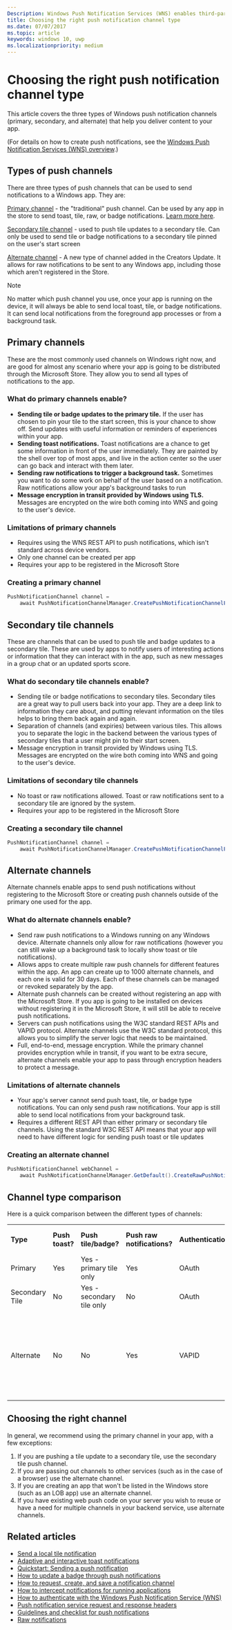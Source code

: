 ```yaml
---
Description: Windows Push Notification Services (WNS) enables third-party developers to send toast, tile, badge, and raw updates from their own cloud service. There are many ways to send the notifications depending on the needs of your application
title: Choosing the right push notification channel type
ms.date: 07/07/2017
ms.topic: article
keywords: windows 10, uwp
ms.localizationpriority: medium
---
```

# Choosing the right push notification channel type

This article covers the three types of Windows push notification channels (primary, secondary, and alternate) that help you deliver content to your app. 

(For details on how to create push notifications, see the [Windows Push Notification Services (WNS) overview](../tiles-and-notifications/windows-push-notification-services--wns--overview.md).) 

## Types of push channels 

There are three types of push channels that can be used to send notifications to a Windows app. They are: 

[Primary channel](/uwp/api/windows.networking.pushnotifications.pushnotificationchannelmanagerforuser#Methods_) - the "traditional" push channel. Can be used by any app in the store to send toast, tile, raw, or badge notifications. [Learn more here](windows-push-notification-services--wns--overview.md).

[Secondary tile channel](/uwp/api/windows.networking.pushnotifications.pushnotificationchannelmanagerforuser#Methods_) - used to push tile updates to a secondary tile. Can only be used to send tile or badge notifications to a secondary tile pinned on the user's start screen

[Alternate channel](/uwp/api/windows.networking.pushnotifications.pushnotificationchannelmanagerforuser#Methods_) - A new type of channel added in the Creators Update. It allows for raw notifications to be sent to any Windows app, including those which aren't registered in the Store. 

> [!NOTE]
> No matter which push channel you use, once your app is running on the device, it will always be able to send local toast, tile, or badge notifications. It can send local notifications from the foreground app processes or from a background task. 


## Primary channels

These are the most commonly used channels on Windows right now, and are good for almost any scenario where your app is going to be distributed through the Microsoft Store. They allow you to send all types of notifications to the app. 

### What do primary channels enable?

-   **Sending tile or badge updates to the primary tile.** If the user has chosen to pin your tile to the start screen, this is your chance to show off. Send updates with useful information or reminders of experiences within your app. 
-   **Sending toast notifications.** Toast notifications are a chance to get some information in front of the user immediately. They are painted by the shell over top of most apps, and live in the action center so the user can go back and interact with them later. 
-   **Sending raw notifications to trigger a background task.** Sometimes you want to do some work on behalf of the user based on a notification. Raw notifications allow your app's background tasks to run 
-   **Message encryption in transit provided by Windows using TLS.** Messages are encrypted on the wire both coming into WNS and going to the user's device.  

### Limitations of primary channels

-   Requires using the WNS REST API to push notifications, which isn't standard across device vendors. 
-   Only one channel can be created per app 
-   Requires your app to be registered in the Microsoft Store

### Creating a primary channel 

```csharp
PushNotificationChannel channel = 
	await PushNotificationChannelManager.CreatePushNotificationChannelForApplicationAsync();
```

## Secondary tile channels

These are channels that can be used to push tile and badge updates to a secondary tile. These are used by apps to notify users of interesting actions or information that they can interact with in the app, such as new messages in a group chat or an updated sports score. 

### What do secondary tile channels enable?

-   Sending tile or badge notifications to secondary tiles. Secondary tiles are a great way to pull users back into your app. They are a deep link to information they care about, and putting relevant information on the tiles helps to bring them back again and again.
-   Separation of channels (and expiries) between various tiles. This allows you to separate the logic in the backend between the various types of secondary tiles that a user might pin to their start screen. 
-   Message encryption in transit provided by Windows using TLS. Messages are encrypted on the wire both coming into WNS and going to the user's device.  

### Limitations of secondary tile channels

-   No toast or raw notifications allowed. Toast or raw notifications sent to a secondary tile are ignored by the system.
-   Requires your app to be registered in the Microsoft Store


### Creating a secondary tile channel 

```csharp
PushNotificationChannel channel = 
	await PushNotificationChannelManager.CreatePushNotificationChannelForSecondaryTileAsync(tileId);
```

## Alternate channels

Alternate channels enable apps to send push notifications without registering to the Microsoft Store or creating push channels outside of the primary one used for the app. 
 
### What do alternate channels enable?
-   Send raw push notifications to a Windows running on any Windows device. Alternate channels only allow for raw notifications (however you can still wake up a background task to locally show toast or tile notifications).
-   Allows apps to create multiple raw push channels for different features within the app. An app can create up to 1000 alternate channels, and each one is valid for 30 days. Each of these channels can be managed or revoked separately by the app.
-   Alternate push channels can be created without registering an app with the Microsoft Store. If you app is going to be installed on devices without registering it in the Microsoft Store, it will still be able to receive push notifications.
-   Servers can push notifications using the W3C standard REST APIs and VAPID protocol. Alternate channels use the W3C standard protocol, this allows you to simplify the server logic that needs to be maintained.
-   Full, end-to-end, message encryption. While the primary channel provides encryption while in transit, if you want to be extra secure, alternate channels enable your app to pass through encryption headers to protect a message. 

### Limitations of alternate channels
-   Your app's server cannot send push toast, tile, or badge type notifications. You can only send push raw notifications. Your app is still able to send local notifications from your background task. 
-   Requires a different REST API than either primary or secondary tile channels. Using the standard W3C REST API means that your app will need to have different logic for sending push toast or tile updates

### Creating an alternate channel 

```csharp
PushNotificationChannel webChannel = 
	await PushNotificationChannelManager.GetDefault().CreateRawPushNotificationChannelWithAlternateKeyForApplicationAsync(applicationServerKey, appChannelId);
```

## Channel type comparison
Here is a quick comparison between the different types of channels:

<table>

<tr class="header">
<th align="left"><b>Type</b></th>
<th align="left"><b>Push toast?</b></th>
<th align="left"><b>Push tile/badge?</b></th>
<th align="left"><b>Push raw notifications?</b></th>
<th align="left"><b>Authentication</b></th>
<th align="left"><b>API</b></th>
<th align="left"><b>Store registration required?</b></th>
<th align="left"><b>Channels</b></th>
<th align="left"><b>Encryption</b></th>
</tr>


<tr class="odd">
<td align="left">Primary</td>
<td align="left">Yes</td>
<td align="left">Yes - primary tile only</td>
<td align="left">Yes</td>
<td align="left">OAuth</td>
<td align="left">WNS REST API</td>
<td align="left">Yes</td>
<td align="left">One per app</td>
<td align="left">In Transit</td>
</tr>
<tr class="even">
<td align="left">Secondary Tile</td>
<td align="left">No</td>
<td align="left">Yes - secondary tile only</td>
<td align="left">No</td>
<td align="left">OAuth</td>
<td align="left">WNS REST API</td>
<td align="left">Yes</td>
<td align="left">One per secondary tile</td>
<td align="left">In Transit</td>
</tr>
<tr class="odd">
<td align="left">Alternate</td>
<td align="left">No</td>
<td align="left">No</td>
<td align="left">Yes</td>
<td align="left">VAPID</td>
<td align="left">WebPush W3C Standard</td>
<td align="left">No</td>
<td align="left">1,000 per app</td>
<td align="left">In transit + end to end encryption possible with header pass through (requires app code)</td>
</tr>
</table>

## Choosing the right channel

In general, we recommend using the primary channel in your app, with a few exceptions: 

1. If you are pushing a tile update to a secondary tile, use the secondary tile push channel.
2. If you are passing out channels to other services (such as in the case of a browser) use the alternate channel.
3. If you are creating an app that won't be listed in the Windows store (such as an LOB app) use an alternate channel.
4. If you have existing web push code on your server you wish to reuse or have a need for multiple channels in your backend service, use alternate channels.

## Related articles

* [Send a local tile notification](../tiles-and-notifications/sending-a-local-tile-notification.md)
* [Adaptive and interactive toast notifications](../tiles-and-notifications/adaptive-interactive-toasts.md)
* [Quickstart: Sending a push notification](/previous-versions/windows/apps/hh868252(v=win.10))
* [How to update a badge through push notifications](/previous-versions/windows/apps/hh465450(v=win.10))
* [How to request, create, and save a notification channel](/previous-versions/windows/apps/hh465412(v=win.10))
* [How to intercept notifications for running applications](/previous-versions/windows/apps/hh465450(v=win.10))
* [How to authenticate with the Windows Push Notification Service (WNS)](/previous-versions/windows/apps/hh465407(v=win.10))
* [Push notification service request and response headers](/previous-versions/windows/apps/hh465435(v=win.10))
* [Guidelines and checklist for push notifications](./windows-push-notification-services--wns--overview.md)
* [Raw notifications](raw-notification-overview.md)